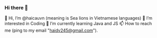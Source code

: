 ### Hi there 👋

<!--
**haicauvn/haicauvn** is a ✨ _special_ ✨ repository because its `README.md` (this file) appears on your GitHub profile.

Here are some ideas to get you started:

- 🔭 I’m currently working on ...
- 🌱 I’m currently learning ...
- 👯 I’m looking to collaborate on ...
- 🤔 I’m looking for help with ...
- 💬 Ask me about ...
- 📫 How to reach me: ...
- 😄 Pronouns: ...
- ⚡ Fun fact: ...
-->
👋 Hi, I’m @haicauvn (meaning is Sea lions in Vietnamese languages)
👀 I’m interested in Coding
🌱 I’m currently learning Java and JS
📫 How to reach me (ping to my email "haidv245@gmail.com").
